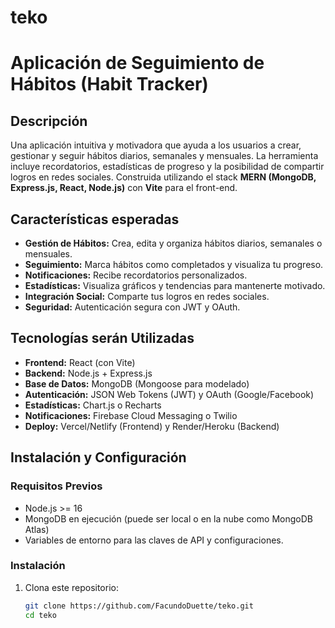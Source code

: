 # teko
# Aplicación de Seguimiento de Hábitos (Habit Tracker)

## Descripción
Una aplicación intuitiva y motivadora que ayuda a los usuarios a crear, gestionar y seguir hábitos diarios, semanales y mensuales. La herramienta incluye recordatorios, estadísticas de progreso y la posibilidad de compartir logros en redes sociales. Construida utilizando el stack **MERN (MongoDB, Express.js, React, Node.js)** con **Vite** para el front-end.

## Características esperadas
- **Gestión de Hábitos:** Crea, edita y organiza hábitos diarios, semanales o mensuales.
- **Seguimiento:** Marca hábitos como completados y visualiza tu progreso.
- **Notificaciones:** Recibe recordatorios personalizados.
- **Estadísticas:** Visualiza gráficos y tendencias para mantenerte motivado.
- **Integración Social:** Comparte tus logros en redes sociales.
- **Seguridad:** Autenticación segura con JWT y OAuth.

## Tecnologías serán Utilizadas
- **Frontend:** React (con Vite)
- **Backend:** Node.js + Express.js
- **Base de Datos:** MongoDB (Mongoose para modelado)
- **Autenticación:** JSON Web Tokens (JWT) y OAuth (Google/Facebook)
- **Estadísticas:** Chart.js o Recharts
- **Notificaciones:** Firebase Cloud Messaging o Twilio
- **Deploy:** Vercel/Netlify (Frontend) y Render/Heroku (Backend)

## Instalación y Configuración

### Requisitos Previos
- Node.js >= 16
- MongoDB en ejecución (puede ser local o en la nube como MongoDB Atlas)
- Variables de entorno para las claves de API y configuraciones.

### Instalación
1. Clona este repositorio:
   ```bash
   git clone https://github.com/FacundoDuette/teko.git
   cd teko
